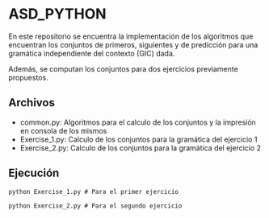 # ASD_PYTHON

En este repositorio se encuentra la implementación de los algoritmos que encuentran los conjuntos de primeros, siguientes y de predicción para una gramática independiente del contexto (GIC) dada.

Además, se computan los conjuntos para dos ejercicios previamente propuestos.

## Archivos
- common.py: Algoritmos para el calculo de los conjuntos y la impresión en consola de los mismos
- Exercise_1.py: Calculo de los conjuntos para la gramática del ejercicio 1
- Exercise_2.py: Calculo de los conjuntos para la gramática del ejercicio 2

## Ejecución
```
python Exercise_1.py # Para el primer ejercicio

python Exercise_2.py # Para el segundo ejercicio
```
